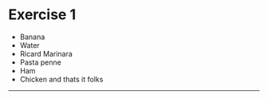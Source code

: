 # Exercise 1
- Banana
- Water
- Ricard Marinara
- Pasta penne
- Ham
- Chicken and thats it folks

---

